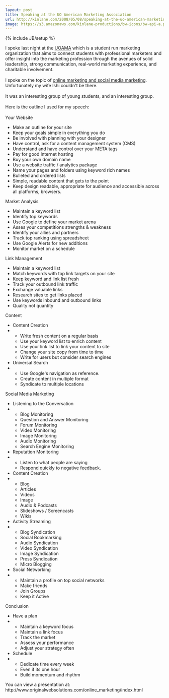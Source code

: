 ```yaml
---
layout: post
title: Speaking at the UO American Marketing Association
url: http://kinlane.com/2008/05/08/speaking-at-the-uo-american-marketing-association/
image: https://s3.amazonaws.com/kinlane-productions/bw-icons/bw-api-a.png
---
```

{% include JB/setup %}
<p>
     I spoke last night at the <a href="http://ama.uoregon.edu/">UOAMA</a> which is a student run marketing organization that aims to connect students with professional marketers and offer insight into the marketing profession through the avenues of solid leadership, strong communication, real-world marketing experience, and charitable involvement.
     <br />
     <br />
     I spoke on the topic of <a href="http://www.socialmediasquad.com/">online marketing and social media marketing</a>. Unfortunately my wife Ishi couldn't be there.
     <br />
     <br />
     It was an interesting group of young students, and an interesting group.
     <br />
     <br />
     Here is the outline I used for my speech:
     <br />
     <br />
     <span class="c1">Your Website</span>
     <br />
</p>
<ul class="mainlist">
     <li>Make an outline for your site
     </li>
     <li>Keep your goals simple in everything you do
     </li>
     <li>Be involved with planning with your designer
     </li>
     <li>Have control, ask for a content management system (CMS)
     </li>
     <li>Understand and have control over your META tags
     </li>
     <li>Pay for good Internet hosting
     </li>
     <li>Buy your own domain name
     </li>
     <li>Use a website traffic / analytics package
     </li>
     <li>Name your pages and folders using keyword rich names
     </li>
     <li>Bulleted and ordered lists
     </li>
     <li>Simple, readable content that gets to the point
     </li>
     <li>Keep design readable, appropriate for audience and accessible across all platforms, browsers.
          <br />
     </li>
</ul>
<p>
     <span class="c1">Market Analysis</span>
     <br />
</p>
<ul class="mainlist">
     <li>Maintain a keyword list
     </li>
     <li>Identify top keywords
     </li>
     <li>Use Google to define your market arena
     </li>
     <li>Asses your competitions strengths &amp; weakness
     </li>
     <li>Identify your allies and partners
     </li>
     <li>Track top ranking using spreadsheet
     </li>
     <li>Use Google Alerts for new additions
     </li>
     <li>Monitor market on a schedule
          <br />
     </li>
</ul>
<p>
     <span class="c1">Link Management</span>
     <br />
</p>
<ul class="mainlist">
     <li>Maintain a keyword list
     </li>
     <li>Match keywords with top link targets on your site
     </li>
     <li>Keep keyword and link list fresh
     </li>
     <li>Track your outbound link traffic
     </li>
     <li>Exchange valuable links
     </li>
     <li>Research sites to get links placed
     </li>
     <li>Use keywords inbound and outbound links
     </li>
     <li>Quality not quantity
          <br />
     </li>
</ul>
<p>
     <span class="c1">Content
     <br /></span>
</p>
<ul class="mainlist">
     <li>Content Creation
     </li>
     <li class="c2">
          <ul class="mainlist">
               <li>Write fresh content on a regular basis
               </li>
          </ul>
          <ul class="mainlist">
               <li>Use your keyword list to enrich content
               </li>
          </ul>
          <ul class="mainlist">
               <li>Use your link list to link your content to site
               </li>
          </ul>
          <ul class="mainlist">
               <li>Change your site copy from time to time
               </li>
          </ul>
          <ul class="mainlist">
               <li>Write for users but consider search engines
               </li>
          </ul>
     </li>
     <li>Universal Search
     </li>
     <li class="c2">
          <ul class="mainlist">
               <li>Use Google's navigation as reference.
               </li>
          </ul>
          <ul class="mainlist">
               <li>Create content in multiple format
               </li>
          </ul>
          <ul class="mainlist">
               <li>Syndicate to multiple locations
                    <br />
               </li>
          </ul>
     </li>
</ul>
<p>
     <span class="c1">Social Media Marketing</span>
     <br />
</p>
<ul class="mainlist">
     <li>Listening to the Conversation
     </li>
     <li class="c2">
          <ul class="mainlist">
               <li>Blog Monitoring
               </li>
          </ul>
          <ul class="mainlist">
               <li>Question and Answer Monitoring
               </li>
          </ul>
          <ul class="mainlist">
               <li>Forum Monitoring
               </li>
          </ul>
          <ul class="mainlist">
               <li>Video Monitoring
               </li>
          </ul>
          <ul class="mainlist">
               <li>Image Monitoring
               </li>
          </ul>
          <ul class="mainlist">
               <li>Audio Monitoring
               </li>
          </ul>
          <ul class="mainlist">
               <li>Search Engine Monitoring
               </li>
          </ul>
     </li>
     <li>Reputation Monitoring
     </li>
     <li class="c2">
          <ul class="mainlist">
               <li>Listen to what people are saying
               </li>
          </ul>
          <ul class="mainlist">
               <li>Respond quickly to negative feedback.
               </li>
          </ul>
     </li>
     <li>Content Creation
     </li>
     <li class="c2">
          <ul class="mainlist">
               <li>Blog
               </li>
          </ul>
          <ul class="mainlist">
               <li>Articles
               </li>
          </ul>
          <ul class="mainlist">
               <li>Videos
               </li>
          </ul>
          <ul class="mainlist">
               <li>Image
               </li>
          </ul>
          <ul class="mainlist">
               <li>Audio &amp; Podcasts
               </li>
          </ul>
          <ul class="mainlist">
               <li>Slideshows / Screencasts
               </li>
          </ul>
          <ul class="mainlist">
               <li>Wikis
               </li>
          </ul>
     </li>
     <li>Activity Streaming
     </li>
     <li class="c2">
          <ul class="mainlist">
               <li>Blog Syndication
               </li>
          </ul>
          <ul class="mainlist">
               <li>Social Bookmarking
               </li>
          </ul>
          <ul class="mainlist">
               <li>Audio Syndication
               </li>
          </ul>
          <ul class="mainlist">
               <li>Video Syndication
               </li>
          </ul>
          <ul class="mainlist">
               <li>Image Syndication
               </li>
          </ul>
          <ul class="mainlist">
               <li>Press Syndication
               </li>
          </ul>
          <ul class="mainlist">
               <li>Micro Blogging
               </li>
          </ul>
     </li>
     <li>Social Networking
     </li>
     <li class="c2">
          <ul class="mainlist">
               <li>Maintain a profile on top social networks
               </li>
          </ul>
          <ul class="mainlist">
               <li>Make friends
               </li>
          </ul>
          <ul class="mainlist">
               <li>Join Groups
               </li>
          </ul>
          <ul class="mainlist">
               <li>Keep it Active
                    <br />
               </li>
          </ul>
     </li>
</ul>
<p>
     <span class="c1">Conclusion</span>
     <br />
</p>
<ul class="mainlist">
     <li>Have a plan
     </li>
     <li class="c2">
          <ul class="mainlist">
               <li>Maintain a keyword focus
               </li>
          </ul>
          <ul class="mainlist">
               <li>Maintain a link focus
               </li>
          </ul>
          <ul class="mainlist">
               <li>Track the market
               </li>
          </ul>
          <ul class="mainlist">
               <li>Assess your performance
               </li>
          </ul>
          <ul class="mainlist">
               <li>Adjust your strategy often
               </li>
          </ul>
     </li>
     <li>Schedule
     </li>
     <li class="c2">
          <ul class="mainlist">
               <li>Dedicate time every week
               </li>
          </ul>
          <ul class="mainlist">
               <li>Even if its one hour
               </li>
          </ul>
          <ul class="mainlist">
               <li>Build momentum and rhythm
                    <br />
               </li>
          </ul>
     </li>
</ul>
<p>
     You can view a presentation at: http://www.originalwebsolutions.com/online_marketing/index.html
</p>